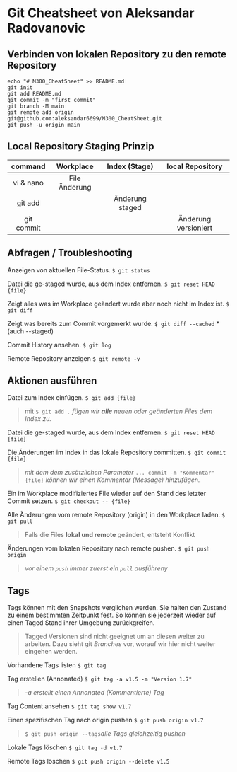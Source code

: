 # Git Cheatsheet von Aleksandar Radovanovic

## Verbinden von lokalen Repository zu den remote Repository

```
echo "# M300_CheatSheet" >> README.md
git init
git add README.md
git commit -m "first commit"
git branch -M main
git remote add origin git@github.com:aleksandar6699/M300_CheatSheet.git
git push -u origin main
```

## Local Repository Staging Prinzip
| command              | Workplace            | Index (Stage)        | local Repository     |
|:--------------------:|:--------------------:|:--------------------:|:--------------------:|
| vi & nano            | File Änderung        |                      |                      |
| git add              |                      | Änderung staged      |                      |
| git commit           |                      |                      | Änderung versioniert |


## Abfragen / Troubleshooting

Anzeigen von aktuellen File-Status.
`$ git status`

Datei die ge-staged wurde, aus dem Index entfernen.
`$ git reset HEAD {file}`

Zeigt alles was im Workplace geändert wurde aber noch nicht im Index ist.
`$ git diff`

Zeigt was bereits zum Commit vorgemerkt wurde.
`$ git diff --cached` *(auch --staged)

Commit History ansehen.
`$ git log`

Remote Repository anzeigen
`$ git remote -v`

## Aktionen ausführen

Datei zum Index einfügen.
`$ git add {file}`
>  mit `$ git add .`  *fügen wir __alle__ neuen oder geänderten Files dem Index zu.*

Datei die ge-staged wurde, aus dem Index entfernen.
`$ git reset HEAD {file}`

Die Änderungen im Index in das lokale Repository committen.
`$ git commit {file}`
> *mit dem dem zusätzlichen Parameter* `... commit -m "Kommentar" {file}` *können wir einen Kommentar (Message) hinzufügen.*

Ein im Workplace modifiziertes File wieder auf den Stand des letzter Commit setzen.
`$ git checkout -- {file}`

Alle Änderungen vom remote Repository (origin) in den Workplace laden.
`$ git pull`
> Falls die Files **lokal und remote** geändert, entsteht Konflikt

Änderungen vom lokalen Repository nach remote pushen.
`$ git push origin`
> *vor einem `push` immer zuerst ein `pull` ausführeny*

## Tags

Tags können mit den Snapshots verglichen werden. Sie halten den Zustand zu einem bestimmten Zeitpunkt fest. So können sie jederzeit wieder auf einen Taged Stand ihrer Umgebung zurückgreifen.
> Tagged Versionen sind nicht geeignet um an diesen weiter zu arbeiten. Dazu sieht git *Branches* vor, worauf wir hier nicht weiter eingehen werden.

Vorhandene Tags listen
`$ git tag`

Tag erstellen (Annonated)
`$ git tag -a v1.5 -m "Version 1.7"`
> *-a erstellt einen Annonated (Kommentierte) Tag*

Tag Content ansehen
`$ git tag show v1.7`

Einen spezifischen Tag nach origin pushen
`$ git push origin v1.7`
> `$ git push origin --tags`*alle Tags gleichzeitig pushen*

Lokale Tags löschen
`$ git tag -d v1.7`

Remote Tags löschen
`$ git push origin --delete v1.5`